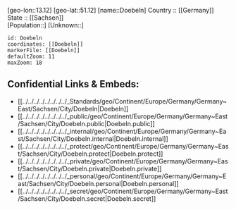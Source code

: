 ﻿---
location: [51.12,13.12] 
mapzoom: [7,12] 
mapmarker: city 
type: City
tags:
- geo/City


SpocWebEntityId: 29944
isDeleted: false
confidential: public

---
[geo-lon::13.12] 
[geo-lat::51.12] 
[name::Doebeln] 
Country :: [[Germany]]  
State :: [[Sachsen]]  
[Population::] 
[Unknown::] 


```leaflet
id: Doebeln
coordinates: [[Doebeln]] 
markerFile: [[Doebeln]] 
defaultZoom: 11 
maxZoom: 18
```


## Confidential Links & Embeds: 
- [[../../../../../../../../_Standards/geo/Continent/Europe/Germany/Germany~East/Sachsen/City/Doebeln|Doebeln]] 
- [[../../../../../../../../_public/geo/Continent/Europe/Germany/Germany~East/Sachsen/City/Doebeln.public|Doebeln.public]] 
- [[../../../../../../../../_internal/geo/Continent/Europe/Germany/Germany~East/Sachsen/City/Doebeln.internal|Doebeln.internal]] 
- [[../../../../../../../../_protect/geo/Continent/Europe/Germany/Germany~East/Sachsen/City/Doebeln.protect|Doebeln.protect]] 
- [[../../../../../../../../_private/geo/Continent/Europe/Germany/Germany~East/Sachsen/City/Doebeln.private|Doebeln.private]] 
- [[../../../../../../../../_personal/geo/Continent/Europe/Germany/Germany~East/Sachsen/City/Doebeln.personal|Doebeln.personal]] 
- [[../../../../../../../../_secret/geo/Continent/Europe/Germany/Germany~East/Sachsen/City/Doebeln.secret|Doebeln.secret]] 
